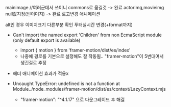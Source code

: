 mainimage //여러군데서 쓰이니 commons로 옮길것 -> 완료
actorimg,movieimg null값지정(빈이미지) -> 완료
로고변경
애니메이션

alt인 경우 이미지크기 다른부분 확인
푸터실시간 변경(+format까지)

- Can't import the named export 'Children' from non EcmaScript module (only default export is available)

  - import { motion } from 'framer-motion/dist/es/index'
  - 나중에 경로를 기본으로 설정해도 잘 작동됨.. "framer-motion"이 5번대여서 생긴걸로 추정

- 헤더 애니메이션 효과가 적용x

- Uncaught TypeError: undefined is not a function
  at Module../node_modules/framer-motion/dist/es/context/LazyContext.mjs
  - "framer-motion": "^4.1.17" 으로 다운그레이드 후 해결
